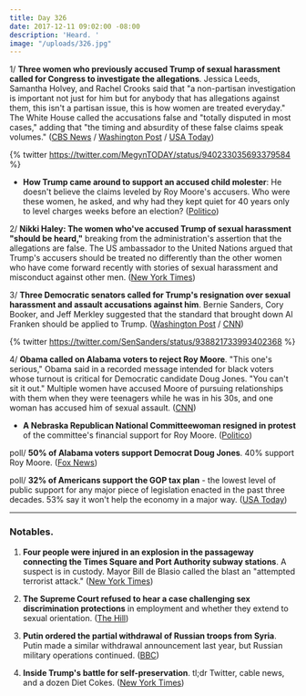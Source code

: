 ```yaml
---
title: Day 326
date: 2017-12-11 09:02:00 -08:00
description: 'Heard. '
image: "/uploads/326.jpg"
---
```


1/ **Three women who previously accused Trump of sexual harassment called for Congress to investigate the allegations**. Jessica Leeds, Samantha Holvey, and Rachel Crooks said that "a non-partisan investigation is important not just for him but for anybody that has allegations against them, this isn't a partisan issue, this is how women are treated everyday." The White House called the accusations false and "totally disputed in most cases," adding that "the timing and absurdity of these false claims speak volumes." ([CBS News](https://www.cbsnews.com/news/trump-accusers-press-conference-sexual-misconduct-post-megyn-kelly-interview-live-stream/) / [Washington Post](https://www.washingtonpost.com/news/post-politics/wp/2017/12/11/trump-accusers-say-it-was-heartbreaking-to-see-him-elected-despite-sexual-misconduct-allegations/) / [USA Today](https://www.usatoday.com/story/news/2017/12/11/trump-sexual-misconduct-accusers-megyn-kelly-today/939683001/))

{% twitter https://twitter.com/MegynTODAY/status/940233035693379584 %}

* **How Trump came around to support an accused child molester**: He doesn't believe the claims leveled by Roy Moore's accusers. Who were these women, he asked, and why had they kept quiet for 40 years only to level charges weeks before an election? ([Politico](https://www.politico.com/story/2017/12/11/roy-moore-trump-republicans-288769))

2/ **Nikki Haley: The women who've accused Trump of sexual harassment "should be heard,"** breaking from the administration's assertion that the allegations are false. The US ambassador to the United Nations argued that Trump's accusers should be treated no differently than the other women who have come forward recently with stories of sexual harassment and misconduct against other men. ([New York Times](https://www.nytimes.com/2017/12/10/us/politics/nikki-haley-trump-women-sexual-misconduct.html))

3/ **Three Democratic senators called for Trump's resignation over sexual harassment and assault accusations against him**. Bernie Sanders, Cory Booker, and Jeff Merkley suggested that the standard that brought down Al Franken should be applied to Trump. ([Washington Post](https://www.washingtonpost.com/news/post-politics/wp/2017/12/10/in-frankens-wake-three-senators-call-on-president-trump-to-resign/) / [CNN](https://www.cnn.com/2017/12/11/politics/booker-merkley-trump-resignation/))

{% twitter https://twitter.com/SenSanders/status/938821733993402368 %}

4/ **Obama called on Alabama voters to reject Roy Moore**. "This one's serious," Obama said in a recorded message intended for black voters whose turnout is critical for Democratic candidate Doug Jones. "You can't sit it out." Multiple women have accused Moore of pursuing relationships with them when they were teenagers while he was in his 30s, and one woman has accused him of sexual assault. ([CNN](https://www.cnn.com/2017/12/11/politics/barack-obama-alabama-senate/index.html))

* **A Nebraska Republican National Committeewoman resigned in protest** of the committee's financial support for Roy Moore. ([Politico](https://www.politico.com/story/2017/12/11/nebraska-rnc-official-resigns-roy-moore-support-289308))

poll/ **50% of Alabama voters support Democrat Doug Jones**. 40% support Roy Moore. ([Fox News](http://www.foxnews.com/politics/2017/12/11/fox-news-poll-enthused-democrats-give-jones-lead-over-moore-in-alabama.html))

poll/ **32% of Americans support the GOP tax plan** - the lowest level of public support for any major piece of legislation enacted in the past three decades. 53% say it won't help the economy in a major way. ([USA Today](https://www.usatoday.com/story/news/2017/12/10/poll-most-americans-doubt-gop-bill-cut-their-taxes-boost-economy/938355001/))

---

### Notables.

1. **Four people were injured in an explosion in the passageway connecting the Times Square and Port Authority subway stations**. A suspect is in custody. Mayor Bill de Blasio called the blast an "attempted terrorist attack." ([New York Times](https://www.nytimes.com/2017/12/11/nyregion/explosion-times-square.html))

2. **The Supreme Court refused to hear a case challenging sex discrimination protections** in employment and whether they extend to sexual orientation. ([The Hill](http://thehill.com/regulation/court-battles/364243-supreme-court-refuses-to-hear-lgbt-workplace-discrimination-case))

3. **Putin ordered the partial withdrawal of Russian troops from Syria**. Putin made a similar withdrawal announcement last year, but Russian military operations continued. ([BBC](http://www.bbc.com/news/world-middle-east-42307365))

4. **Inside Trump's battle for self-preservation**. tl;dr Twitter, cable news, and a dozen Diet Cokes. ([New York Times](https://www.nytimes.com/2017/12/09/us/politics/donald-trump-president.html))
